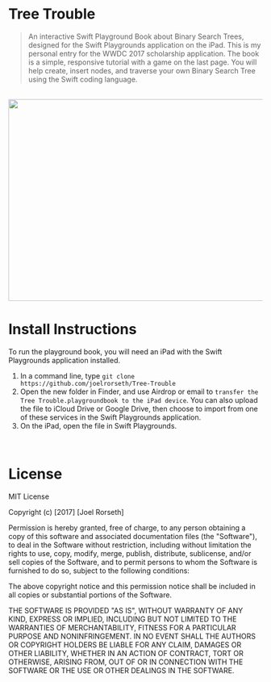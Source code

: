 # Tree Trouble
>An interactive Swift Playground Book about Binary Search Trees, designed for the Swift Playgrounds application on the iPad. 
This is my personal entry for the WWDC 2017 scholarship application. The book is a simple, responsive tutorial with a 
game on the last page. You will help create, insert nodes, and traverse your own Binary Search Tree using the Swift coding 
language.

</br>
<img src="https://github.com/joelrorseth/Tree-Trouble/blob/master/Screenshots/screenshot_3.PNG" height="400" width="550">
</br>

# Install Instructions
To run the playground book, you will need an iPad with the Swift Playgrounds application installed.

1. In a command line, type `git clone https://github.com/joelrorseth/Tree-Trouble`
2. Open the new folder in Finder, and use Airdrop or email to `transfer the Tree Trouble.playgroundbook to the iPad device`.
You can also upload the file to iCloud Drive or Google Drive, then choose to import from one of these services in the 
Swift Playgrounds application.
3. On the iPad, open the file in Swift Playgrounds.

</br>

# License
MIT License

Copyright (c) [2017] [Joel Rorseth]

Permission is hereby granted, free of charge, to any person obtaining a copy
of this software and associated documentation files (the "Software"), to deal
in the Software without restriction, including without limitation the rights
to use, copy, modify, merge, publish, distribute, sublicense, and/or sell
copies of the Software, and to permit persons to whom the Software is
furnished to do so, subject to the following conditions:

The above copyright notice and this permission notice shall be included in all
copies or substantial portions of the Software.

THE SOFTWARE IS PROVIDED "AS IS", WITHOUT WARRANTY OF ANY KIND, EXPRESS OR
IMPLIED, INCLUDING BUT NOT LIMITED TO THE WARRANTIES OF MERCHANTABILITY,
FITNESS FOR A PARTICULAR PURPOSE AND NONINFRINGEMENT. IN NO EVENT SHALL THE
AUTHORS OR COPYRIGHT HOLDERS BE LIABLE FOR ANY CLAIM, DAMAGES OR OTHER
LIABILITY, WHETHER IN AN ACTION OF CONTRACT, TORT OR OTHERWISE, ARISING FROM,
OUT OF OR IN CONNECTION WITH THE SOFTWARE OR THE USE OR OTHER DEALINGS IN THE
SOFTWARE.
